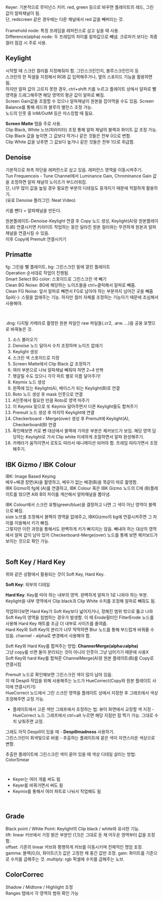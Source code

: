 Keyer: 기본적으로 루미넌스 키어. red, green 등으로 바꾸면 플레이트의 레드, 그린 값이 알파채널이 됨.    
단, redscreen 같은 경우에는 다른 채널에서 red 값을 빼버리는 것.   
<br/>
Framehold node: 특정 프레임을 레퍼런스로 삼고 싶을 때 사용.     
Difference(alpha) node: 두 프레임의 차이를 알파값으로 빼냄. 크로마키 보다는 최종 컬러 점검 시 주로 사용.      

## Keylight     
시작할 때 스크린 컬러를 지정해줘야 함. 그린스크린인지, 블루스크린인지 등     
스크린의 한 픽셀을 지정해서 RGB 값 입력해주거나, 옆의 스포이드 기능을 활용하면 됨.      
하지만 알파 값이 고르지 못한 경우, ctrl+shift 키를 누르고 플레이트 상에서 알파로 뺄 영역을 드래그해주면 해당 영역의 평균 값이 알파로 빠짐.     
Screen Gain값을 조절할 수 있으나 알파채널이 원본을 잡아먹을 수도 있음. 
Screen Balance를 통해 레드와 블루의 밸런스 조정 가능.     
노드의 인풋 중 InM/OutM 등은 마스킹할 때 필요. 

**Screen Matte** 탭을 주로 사용.    
Clip Black, White 노브(파라미터) 조정 통해 알파 채널의 블랙과 화이트 값 조정 가능. 
Clip Black 값을 높이면 그 값보다 작거나 같은 것들은 전부 0으로 변함.    
Clip White 값을 낮추면 그 값보다 높거나 같은 것들은 전부 1으로 취급함.      

## Denoise     
기본적으로 좌측 하단을 레퍼런스로 삼고 있음. 레퍼런스 영역을 이동시켜주기.     
Tun Frequenceis - Tune Channel에서 Luminance Gain, Chrominance Gain 값을 조정하면 알파 채널의 노이즈가 부드러워짐.     
단, 너무 많이 값을 높일 경우 필요한 부분의 디테일도 뭉개지기 때문에 적절하게 활용하기.     
(유료 Denoise 플러그인: Neat Video)      

키를 뺀다 = 알파채널을 만든다.    

원본플레이트-Denoise-Keylight 연결 후 Copy 노드 생성, Keylight(A)랑 원본플레이트(B) 연결시키면 키라이트 작업하는 동안 달라진 원본 컬러와는 무관하게 원본과 알파채널을 연결시킬 수 있음.    
이후 Copy에 Premult 연결시키기    

## Primatte
fg: 그린을 뺄 플레이트, bg: 그린스크린 밑에 깔린 플레이트   
Operation 순서대로 작업이 진행됨.    
Smart Select BG color: 스포이드로 그린스크린 색 빼기     
Clean BG Noise: BG에 해당하는 노이즈들을 ctrl+클릭해서 알파로 빼줌.     
Clean FG Noise: 앞서 알파로 빼면서 FG로 남아야 하는 부분까지 넘어간 곳을 빼줌     
Spill(-): 스필을 없애주는 기능. 하지만 컬러 자체를 조정하는 기능이기 때문에 조심해서 사용해야.     

<br/>

.dng: 디지털 카메라로 촬영한 원본 파일인 raw 파일들(.cr2, .arw. ...)을 공용 포맷으로 바꿔놓은 것.


1. 소스 불러오기
2. Denoise 노드 달아서 수치 조정하며 노이즈 없애기
3. Keylight 생성
4. 스크린 색 스포이드로 지정
5. Screen Matte에서 Clip Black 값 조정하기
6. 여러 부분으로 나눠 알파채널 빼줘야 하면 2~4 반복
7. 헷갈릴 수도 있으니 각각 파트 별로 이름 달아주기!
8. Keymix 노드 생성
9. 왼쪽에 있는 Keylight(A), 베이스가 되는 Keylight(B)로 연결
10. Roto 노드 생성 후 mask 인풋으로 연결
11. A인풋에서 필요한 만큼 Roto로 영역 따주기
12. 이 Keymix 밑으로 또 Keymix 달아주면서 다른 Keylight들도 합쳐주기
13. Premult 노드 생성 후 마지막 Keylight에 연결
14. Checkerboard - Merge(over) 생성 후 Premult에 Keylight(A), Checkerboard(B) 연결
15. 확인해보면 키로 뺀 대상에서 블랙에 가까운 부분은 체커보드가 보임. 해당 영역 담당하는 Keylight로 가서 Clip white 미세하게 조절하면서 알파 완성해주기. 
16. 카메라가 움직이면서 로토도 따라서 애니메이션 되어야 함. 프레임 따라가면서 조정해주기. 

## IBK Gizmo / IBK Colour
IBK: Image Based Keying    
배우+배경 장면(A)을 촬영하고, 배우가 없는 배경(B)을 똑같이 따로 촬영함.   
IBK Gizmo의 fg에 (A)를 연결하고, IBK Colour 혹은 IBK Gizmo 노드의 C에 (B)플레이트를 얹으면 A와 B의 차이를 계산해서 알파채널을 뽑아냄.    

IBK Colour에서 스크린 유형(green/blue)을 결정하고 나면 그 색이 아닌 영역이 블랙으로 빠짐.    
size 노브를 조정해서 블랙의 영역을 없애주고, IBKGizmo의 bg에 연결시켜주면 그 차이를 이용해서 키가 빠짐.   
그렇지만 이런 과정을 통해서도 완벽하게 키가 빠지지는 않음. 빼내야 하는 대상의 영역에서 알파 값이 남아 있어 Checkerboard-Merge(over) 노드를 통해 보면 체커보드가 보이는 것으로 확인 가능.    
<br/>


## Soft Key / Hard Key

위와 같은 상황에서 활용되는 것이 Soft Key, Hard Key.    

**Soft Key**: 외부의 디테일    

**Hard Key**: Key를 따야 하는 내부의 영역. 완벽하게 알파가 1로 나와야 하는 부분.    
Keylight을 내부 영역에서 Clip black과 Clip White 수치를 조정해 알파로 빼줘도 됨. 

작업하다보면 Hard Key가 Soft Key보다 넓어지거나, 정해진 범위 밖으로 뚫고 나와 Soft Key의 영역을 침범하는 경우가 발생함. 이 때 Erode필터인 FilterErode 노드를 사용해 Hard Key 매트를 조금 더 내부로 사이즈를 줄여줌.      
Hard Key와 Soft Key의 분리가 너무 딱딱하면 Blur 노드를 통해 부드럽게 바꿔줄 수 있음. channel - alpha로 변경해서 사용해야 함.   

Soft Key와 Hard Key를 합쳐주는 방법: **ChannerMerge(alpha∪alpha)**    
그냥 copy를 쓰면 둘이 분리되는 것이 아니라 인풋이 그냥 넘어가기 때문에 사용X     
Soft Key와 hard Key를 합쳐준 ChannelMerge(A)랑 원본 플레이트(B)를 Copy로 연결시킴     

Premult 노드로 확인해보면 그린스크린 색이 많이 남아 있음.  
이 때 Despill 작업을 위해 사용해주는 노드가 HueCorrect(Copy와 원본 플레이트 사이에 연결시키기)       
HueCorrect 노드에서 그린 스크린 영역을 플레이트 상에서 지정한 후 그래프에서 색상 조정해주면 교정 가능.    
* 플레이트에서 고른 색만 그래프에서 조정하는 법: 뷰어 화면에서 교정할 색 지정 - HueCorrect 노드 그래프에서 ctrl+alt 누르면 해당 지점만 점 찍기 가능. 그대로 수치 낮춰주면 교정.    

그래도 아직 Despill이 있을 때 - **Despillmadness** 사용하기.    
그린스크린이 회색빛으로 바뀜 - 추출하는 플레이트에 묻은 색이 자연스러운 색상으로 변함. 

추출한 플레이트에 그린스크린 색이 묻어 있을 때 색상 디테일 살리는 방법: ColorSmear


<br/>

* Keyer는 여러 개를 써도 됨
* Keyer를 바꿔가면서 써도 됨
* Keymix를 통해서 여러 파트로 나눠서 작업해도 됨

<br/>

## Grade
Black point / White Point: Keylight의 Clip black / white와 유사한 기능.   
lift: linear 커브에서 가장 밝은 부분인 (1,1)은 그대로 둔 채 어두운 영역부터 값을 조정함.    
offset: 기존의 linear 커브와 평행하게 커브를 이동시키며 전체적인 명암 조정.    
gamma: 블랙(0,0), 화이트(1,1) 값은 고정한 채 중간 값만 조정. 
gain: 화이트를 기준으로 수치를 곱해주는 것. 
multiply: rgb 픽셀에 수치를 곱해주는 노브.    

## ColorCorrec
Shadow / Midtone / Highlight 조정    
Ranges 탭에서 각 영역의 범위 확인 가능    
